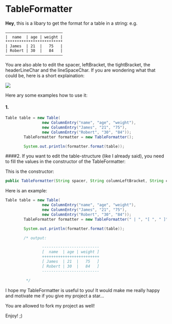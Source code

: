 # TableFormatter
**Hey**, 
this is a libary to get the format for a table in a string: e.g.

```
—————————————————————————
|  name  | age | weight |
*************************
| James  | 21  |   75   |
| Robert | 30  |   84   |
—————————————————————————
```
                
 
You are also able to edit the spacer, leftBracket, the tightBracket, the headerLineChar and the lineSpaceChar.
If you are wondering what that could be, here is a short explaination:

![](https://gcdnb.pbrd.co/images/vE0IKLpQrn0D.jpg?o=1)


Here ary some examples how to use it:

#### 1.

```java
Table table = new Table(
                new ColumnEntry("name", "age", "weight"),
                new ColumnEntry("James", "21", "75"),
                new ColumnEntry("Robert", "30", "84"));
        TableFormatter formatter = new TableFormatter();

        System.out.println(formatter.format(table));
```

####2.
If you want to edit the table-structure (like I already said), you need to fill the values in the constructor of the TableFormatter:

This is the constructor:
```java
public TableFormatter(String spacer, String columnLeftBracket, String columnRightBracket, char headerValuesSpacerChar, char lineValuesSpaceChar)
```

Here is an example:
```java
Table table = new Table(
                new ColumnEntry("name", "age", "weight"),
                new ColumnEntry("James", "21", "75"),
                new ColumnEntry("Robert", "30", "84"));
        TableFormatter formatter = new TableFormatter(" | ", "[ ", " ]", '+', '-');

        System.out.println(formatter.format(table));

        /* output:

                -------------------------
                [  name  | age | weight ]
                +++++++++++++++++++++++++
                [ James  | 21  |   75   ]
                [ Robert | 30  |   84   ]
                -------------------------

         */
```

I hope my TableFormatter is useful to you! It would make me really happy and motivate me if you give my project a star...

You are allowed to fork my project as well!

Enjoy! ;)
